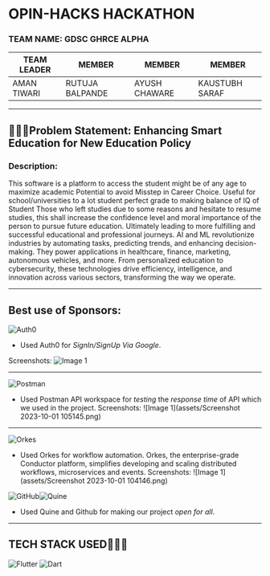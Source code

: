 # OPIN-HACKS HACKATHON
### TEAM NAME: GDSC GHRCE ALPHA

| TEAM LEADER                    | MEMBER                    | MEMBER                     | MEMBER                    |
| --------------------------- | --------------------------- | --------------------------- | --------------------------- |
| AMAN TIWARI| RUTUJA BALPANDE | AYUSH CHAWARE | KAUSTUBH SARAF |

---
## 🧑🏻‍💻Problem Statement: Enhancing Smart Education for New Education Policy
### Description:
This software is a platform to access the student might be of any age to maximize academic Potential to avoid Misstep in Career Choice.
Useful for school/universities to a lot student perfect grade to making balance of IQ of Student
Those who left studies due to some reasons and hesitate to resume studies, this shall increase the confidence level and moral importance of the person to pursue future education.
Ultimately leading to more fulfilling and successful educational and professional journeys.
AI and ML revolutionize industries by automating tasks, predicting trends, and enhancing decision-making. They power applications in healthcare, finance, marketing, autonomous vehicles, and more. From personalized education to cybersecurity, these technologies drive efficiency, intelligence, and innovation across various sectors, transforming the way we operate. 

---

## Best use of Sponsors:
![Auth0](https://img.shields.io/badge/Auth0-EB5424?style=for-the-badge&logo=auth0&logoColor=white)

- Used Auth0 for *SignIn/SignUp Via Google*.

 Screenshots: 
 ![Image 1](readme-assets/1.jpg)
 
---

![Postman](https://img.shields.io/badge/Postman-FF6C37?style=for-the-badge&logo=postman&logoColor=white)
- Used Postman API workspace for *testing* the *response time* of API which we used in the project. 
Screenshots: 
 ![Image 1](assets/Screenshot 2023-10-01 105145.png)

---
![Orkes](https://img.shields.io/badge/Postman-FF6C37?style=for-the-badge&logo=postman&logoColor=white)
- Used Orkes for workflow automation. Orkes, the enterprise-grade Conductor platform, simplifies developing and scaling distributed workflows, microservices and events. 
Screenshots: 
 ![Image 1](assets/Screenshot 2023-10-01 104146.png)


![GitHub](https://img.shields.io/badge/github-000000?style=for-the-badge&logo=github&logoColor=white)![Quine](https://img.shields.io/badge/Quine-%96F144.svg?style=for-the-badge&logo=Quine&logoColor=white)
- Used Quine and Github for making our project *open for all*.
 


---
## TECH STACK USED🧑🏻‍💻

![Flutter](https://img.shields.io/badge/Flutter-%230175C2.svg?style=for-the-badge&logo=Flutter&logoColor=white)
![Dart](https://img.shields.io/badge/dart-%230175C2.svg?style=for-the-badge&logo=dart&logoColor=white)
